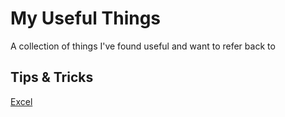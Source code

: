 # My Useful Things
A collection of things I've found useful and want to refer back to

## Tips & Tricks
[Excel](excel.md)
